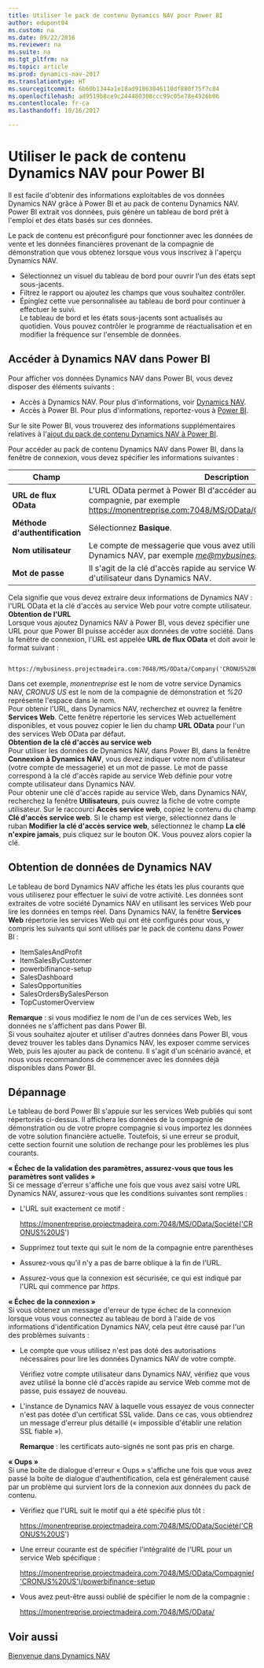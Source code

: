 ```yaml
---
title: Utiliser le pack de contenu Dynamics NAV pour Power BI
author: edupont04
ms.custom: na
ms.date: 09/22/2016
ms.reviewer: na
ms.suite: na
ms.tgt_pltfrm: na
ms.topic: article
ms.prod: dynamics-nav-2017
ms.translationtype: HT
ms.sourcegitcommit: 6b60b1344a1e18ad91863046110df880f75f7c04
ms.openlocfilehash: ad9519b8ce9c244480308ccc99c05e78e4926b06
ms.contentlocale: fr-ca
ms.lasthandoff: 10/16/2017

---
```


# <a name="using-the-dynamics-nav-content-pack-for-power-bi"></a>Utiliser le pack de contenu Dynamics NAV pour Power BI
Il est facile d'obtenir des informations exploitables de vos données Dynamics NAV grâce à Power BI et au pack de contenu Dynamics NAV. Power BI extrait vos données, puis génère un tableau de bord prêt à l'emploi et des états basés sur ces données.  

Le pack de contenu est préconfiguré pour fonctionner avec les données de vente et les données financières provenant de la compagnie de démonstration que vous obtenez lorsque vous vous inscrivez à l'aperçu Dynamics NAV.  

- Sélectionnez un visuel du tableau de bord pour ouvrir l'un des états sept sous-jacents.  
- Filtrez le rapport ou ajoutez les champs que vous souhaitez contrôler.  
- Épinglez cette vue personnalisée au tableau de bord pour continuer à effectuer le suivi.  
Le tableau de bord et les états sous-jacents sont actualisés au quotidien. Vous pouvez contrôler le programme de réactualisation et en modifier la fréquence sur l'ensemble de données.  

## <a name="accessing-dynamics-nav-in-power-bi"></a>Accéder à Dynamics NAV dans Power BI
Pour afficher vos données Dynamics NAV dans Power BI, vous devez disposer des éléments suivants :  

- Accès à Dynamics NAV. Pour plus d'informations, voir [Dynamics NAV](http://go.microsoft.com/fwlink/?LinkID=759714).  
- Accès à Power BI. Pour plus d'informations, reportez-vous à [Power BI](https://powerbi.microsoft.com).

Sur le site Power BI, vous trouverez des informations supplémentaires relatives à l'[ajout du pack de contenu Dynamics NAV à Power BI](http://go.microsoft.com/fwlink/?LinkID=760850).  

Pour accéder au pack de contenu Dynamics NAV dans Power BI, dans la fenêtre de connexion, vous devez spécifier les informations suivantes :

| Champ       | Description              |
|-------------|--------------------------|
|**URL de flux OData**|L'URL OData permet à Power BI d'accéder aux données de votre compagnie, par exemple https://monentreprise.com:7048/MS/OData/Company('CRONUS%20US').|
|**Méthode d'authentification**|Sélectionnez **Basique**.|
|**Nom utilisateur**|Le compte de messagerie que vous avez utilisé pour vous inscrire à Dynamics NAV, par exemple *me@mybusiness.com*.|
|**Mot de passe**|Il s'agit de la clé d'accès rapide au service Web pour votre compte d'utilisateur dans Dynamics NAV.|

Cela signifie que vous devez extraire deux informations de Dynamics NAV : l'URL OData et la clé d'accès au service Web pour votre compte utilisateur.  
**Obtention de l'URL**  
Lorsque vous ajoutez Dynamics NAV à Power BI, vous devez spécifier une URL pour que Power BI puisse accéder aux données de votre société. Dans la fenêtre de connexion, l'URL est appelée **URL de flux OData** et doit avoir le format suivant :

         https://mybusiness.projectmadeira.com:7048/MS/OData/Company('CRONUS%20US')  
Dans cet exemple, *monentreprise* est le nom de votre service Dynamics NAV, *CRONUS US* est le nom de la compagnie de démonstration et *%20* représente l'espace dans le nom.   
Pour obtenir l'URL, dans Dynamics NAV, recherchez et ouvrez la fenêtre **Services Web**. Cette fenêtre répertorie les services Web actuellement disponibles, et vous pouvez copier le lien du champ **URL OData** pour l'un des services Web OData par défaut.  
**Obtention de la clé d'accès au service web**  
Pour utiliser les données de Dynamics NAV, dans Power BI, dans la fenêtre **Connexion à Dynamics NAV**, vous devez indiquer votre nom d'utilisateur (votre compte de messagerie) et un mot de passe. Le mot de passe correspond à la clé d'accès rapide au service Web définie pour votre compte utilisateur dans Dynamics NAV.  
Pour obtenir une clé d'accès rapide au service Web, dans Dynamics NAV, recherchez la fenêtre **Utilisateurs**, puis ouvrez la fiche de votre compte utilisateur. Sur le raccourci **Accès service web**, copiez le contenu du champ **Clé d'accès service web**. Si le champ est vierge, sélectionnez dans le ruban **Modifier la clé d'accès service web**, sélectionnez le champ **La clé n'expire jamais**, puis cliquez sur le bouton OK. Vous pouvez alors copier la clé.  

## <a name="getting-data-from-dynamics-nav"></a>Obtention de données de Dynamics NAV
Le tableau de bord Dynamics NAV affiche les états les plus courants que vous utiliserez pour effectuer le suivi de votre activité. Les données sont extraites de votre société Dynamics NAV en utilisant les services Web pour lire les données en temps réel. Dans Dynamics NAV, la fenêtre **Services Web** répertorie les services Web qui ont été configurés pour vous, y compris les suivants qui sont utilisés par le pack de contenu dans Power BI :  

- ItemSalesAndProfit  
- ItemSalesByCustomer  
- powerbifinance-setup  
- SalesDashboard  
- SalesOpportunities  
- SalesOrdersBySalesPerson  
- TopCustomerOverview  

**Remarque** : si vous modifiez le nom de l'un de ces services Web, les données ne s'affichent pas dans Power BI.  
Si vous souhaitez ajouter et utiliser d'autres données dans Power BI, vous devez trouver les tables dans Dynamics NAV, les exposer comme services Web, puis les ajouter au pack de contenu. Il s'agit d'un scénario avancé, et nous vous recommandons de commencer avec les données déjà disponibles dans Power BI.  

## <a name="troubleshooting"></a>Dépannage
Le tableau de bord Power BI s'appuie sur les services Web publiés qui sont répertoriés ci-dessus. Il affichera les données de la compagnie de démonstration ou de votre propre compagnie si vous importez les données de votre solution financière actuelle. Toutefois, si une erreur se produit, cette section fournit une solution de rechange pour les problèmes les plus courants.  

**« Échec de la validation des paramètres, assurez-vous que tous les paramètres sont valides »**  
Si ce message d'erreur s'affiche une fois que vous avez saisi votre URL Dynamics NAV, assurez-vous que les conditions suivantes sont remplies :  

- L'URL suit exactement ce motif :

    https://monentreprise.projectmadeira.com:7048/MS/OData/Société('CRONUS%20US')  
- Supprimez tout texte qui suit le nom de la compagnie entre parenthèses  
- Assurez-vous qu'il n'y a pas de barre oblique à la fin de l'URL.  
- Assurez-vous que la connexion est sécurisée, ce qui est indiqué par l'URL qui commence par *https*.  


**« Échec de la connexion »**  
Si vous obtenez un message d'erreur de type échec de la connexion lorsque vous vous connectez au tableau de bord à l'aide de vos informations d'identification Dynamics NAV, cela peut être causé par l'un des problèmes suivants :

* Le compte que vous utilisez n'est pas doté des autorisations nécessaires pour lire les données Dynamics NAV de votre compte.

    Vérifiez votre compte utilisateur dans Dynamics NAV, vérifiez que vous avez utilisé la bonne clé d'accès rapide au service Web comme mot de passe, puis essayez de nouveau.  
* L'instance de Dynamics NAV à laquelle vous essayez de vous connecter n'est pas dotée d'un certificat SSL valide. Dans ce cas, vous obtiendrez un message d'erreur plus détaillé (« impossible d'établir une relation SSL fiable »).

    **Remarque** : les certificats auto-signés ne sont pas pris en charge.  


**« Oups »**  
Si une boîte de dialogue d'erreur « Oups » s'affiche une fois que vous avez passé la boîte de dialogue d'authentification, cela est généralement causé par un problème qui survient lors de la connexion aux données du pack de contenu.

* Vérifiez que l'URL suit le motif qui a été spécifié plus tôt :

    https://monentreprise.projectmadeira.com:7048/MS/OData/Société('CRONUS%20US')  
* Une erreur courante est de spécifier l'intégralité de l'URL pour un service Web spécifique :

    https://monentreprise.projectmadeira.com:7048/MS/OData/Compagnie('CRONUS%20US')/powerbifinance-setup  
* Vous avez peut-être aussi oublié de spécifier le nom de la compagnie :

    https://monentreprise.projectmadeira.com:7048/MS/OData/  


## <a name="see-also"></a>Voir aussi
[Bienvenue dans Dynamics NAV](across-get-started.md)  

